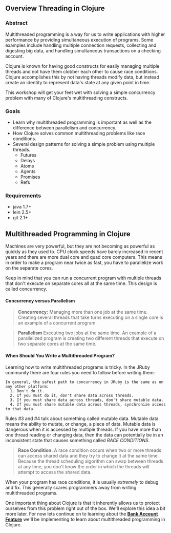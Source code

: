 ## Overview Threading in Clojure

### Abstract

Multithreaded programming is a way for us to write applications with higher performance by providing simultaneous execution of programs.  Some examples include handling multiple connection requests, collecting and digesting big data, and handling simultaneous transactions on a checking account.

Clojure is known for having good constructs for easily managing multiple threads and not have them clobber each other to cause race conditions.  Clojure accomplishes this by not having threads modify data, but instead create an identity to represent data's state at any given point in time.

This workshop will get your feet wet with solving a simple concurrency problem with many of Clojure's multithreading constructs.

### Goals

* Learn why multithreaded programming is important as well as the difference between parallelism and concurrency.
* How Clojure solves common multithreading problems like race conditions.
* Several design patterns for solving a simple problem using multiple threads.
  * Futures
  * Delays
  * Atoms
  * Agents
  * Promises
  * Refs

### Requirements

* java 1.7+
* lein 2.5+
* git 2.1+

## Multithreaded Programming in Clojure

Machines are very powerful, but they are not becoming as powerful as quickly as they used to. CPU clock speeds have barely increased in recent years and there are more dual core and quad core computers. This means in order to make a program near twice as fast, you have to parallelize work on the separate cores.

Keep in mind that you can run a concurrent program with multiple threads that don't execute on separate cores all at the same time.  This design is called concurrency.

#### Concurrency versus Parallelism

> **Concurrency:** Managing more than one job at the same time. Creating several threads that take turns executing on a single core is an example of a concurrent program.

> **Parallelism** Executing two jobs at the same time. An example of a parallelized program is creating two different threads that execute on two separate cores at the same time.

#### When Should You Write a Multithreaded Program?

Learning how to write multithreaded programs is tricky. In the JRuby community there are four rules you need to follow before writing them:

    In general, the safest path to concurrency in JRuby is the same as on any other platform:
      1. Don't do it.
      2. If you must do it, don't share data across threads.
      3. If you must share data across threads, don't share mutable data.
      4. If you must share mutable data across threads, synchronize access to that data.

Rules #3 and #4 talk about something called mutable data. Mutable data means  the ability to mutate, or change, a piece of data. Mutable data is dangerous when it is accessed by multiple threads. If you have more than one thread reading or changing data, then the data can potentially be in an inconsistent state that causes something called _RACE CONDITIONS_.

> **Race Condition:** A race condition occurs when two or more threads can access shared data and they try to change it at the  same time. Because the thread scheduling algorithm can swap between threads at any time, you don't know the order in which the threads will attempt to access the shared data.

When your program has race conditions, it is usually _extremely_ to debug and fix. This generally scares programmers away from writing multithreaded programs.

One important thing about Clojure is that it inherently allows us to protect ourselves from this  problem right out of the box. We'll explore this idea a bit more later. For now lets continue on to learning about the **[Bank Account Feature](Bank_Account_Feature.md)** we'll be implementing to learn about multithreaded programming in Clojure.
